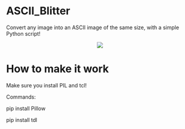 # ASCII_Blitter
Convert any image into an ASCII image of the same size, with a simple Python script!

<center><img src="http://i.imgur.com/tmGAqyF.png"></center>

# How to make it work
Make sure you install PIL and tcl!


Commands:

  pip install Pillow
 
 
 pip install tdl
